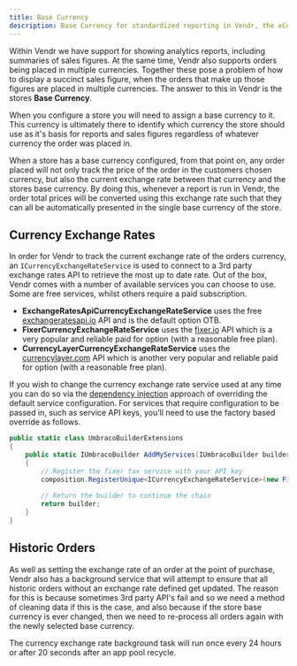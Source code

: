 ```yaml
---
title: Base Currency
description: Base Currency for standardized reporting in Vendr, the eCommerce solution for Umbraco
---
```


Within Vendr we have support for showing analytics reports, including summaries of sales figures. At the same time, Vendr also supports orders being placed in multiple currencies. Together these pose a problem of how to display a succinct sales figure, when the orders that make up those figures are placed in multiple currencies. The answer to this in Vendr is the stores **Base Currency**.

When you configure a store you will need to assign a base currency to it. This currency is ultimately there to identify which currency the store should use as it's basis for reports and sales figures regardless of whatever currency the order was placed in.

When a store has a base currency configured, from that point on, any order placed will not only track the price of the order in the customers chosen currency, but also the current exchange rate between that currency and the stores base currency. By doing this, whenever a report is run in Vendr, the order total prices will be converted using this exchange rate such that they can all be automatically presented in the single base currency of the store.

## Currency Exchange Rates

In order for Vendr to track the current exchange rate of the orders currency, an `ICurrencyExchangeRateService` is used to connect to a 3rd party exchange rates API to retrieve the most up to date rate. Out of the box, Vendr comes with a number of available services you can choose to use. Some are free services, whilst others require a paid subscription.

* **ExchangeRatesApiCurrencyExchangeRateService** uses the free [exchangeratesapi.io](https://exchangeratesapi.io/) API and is the default option OTB.
* **FixerCurrencyExchangeRateService** uses the [fixer.io](https://fixer.io/) API which is a very popular and reliable paid for option (with a reasonable free plan).
* **CurrencyLayerCurrencyExchangeRateService** uses the [currencylayer.com](https://currencylayer.com/) API which is another very popular and reliable paid for option (with a reasonable free plan).

If you wish to change the currency exchange rate service used at any time you can do so via the [dependency injection](../dependency-injection/) approach of overriding the default service configuration. For services that require configuration to be passed in, such as service API keys, you'll need to use the factory based override as follows.

````csharp
public static class UmbracoBuilderExtensions
{
    public static IUmbracoBuilder AddMyServices(IUmbracoBuilder builder)
    {
        // Register the fixer tax service with your API key
        composition.RegisterUnique<ICurrencyExchangeRateService>(new FixerCurrencyExchangeRateService("YOUR_FIXER_API_KEY"));
        
        // Return the builder to continue the chain
        return builder;
    }
}
````

## Historic Orders

As well as setting the exchange rate of an order at the point of purchase, Vendr also has a background service that will attempt to ensure that all historic orders without an exchange rate defined get updated. The reason for this is because sometimes 3rd party API's fail and so we need a method of cleaning data if this is the case, and also because if the store base currency is ever changed, then we need to re-process all orders again with the newly selected base currency.

The currency exchange rate background task will run once every 24 hours or after 20 seconds after an app pool recycle.